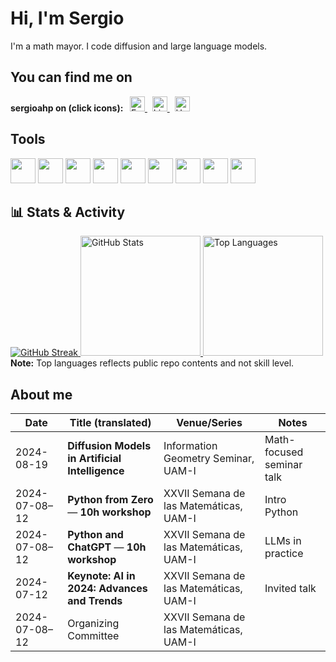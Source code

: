 # Hi, I'm Sergio
I'm a math mayor. I code diffusion and large language models.

## You can find me on

<!-- Contacts -->
<p align="left">
  <strong>sergioahp on (click icons):&nbsp;&nbsp;</strong>
  <a href="mailto:sergioahp@proton.me" title="Email: sergioahp@proton.me">
    <img alt="Email" height="24" src="https://cdn.simpleicons.org/protonmail" />
  </a>&nbsp;
  <a href="https://www.linkedin.com/in/sergioahp" title="LinkedIn: sergioahp">
    <img alt="LinkedIn" height="24" src="https://cdn.simpleicons.org/linkedin" />
  </a>&nbsp;
  <a href="https://huggingface.co/sergioahp" title="Hugging Face: sergioahp">
    <img alt="Hugging Face" height="24" src="https://cdn.simpleicons.org/huggingface" />
  </a>
</p>


## Tools
<img height="40" src="https://cdn.simpleicons.org/pytorch?viewbox=auto" /> <img height="40" src="https://cdn.simpleicons.org/latex?viewbox=auto" /> <img height="40" src="https://cdn.simpleicons.org/typst?viewbox=auto" /> <img height="40" src="https://cdn.simpleicons.org/c?viewbox=auto" /> <img height="40" src="https://cdn.simpleicons.org/lua?viewbox=auto" /> <img height="40" src="https://cdn.simpleicons.org/docker?viewbox=auto" /> <img height="40" src="https://cdn.simpleicons.org/neovim?viewbox=auto" /> <img height="40" src="https://cdn.simpleicons.org/nixos?viewbox=auto" /> <img height="40" src="https://cdn.simpleicons.org/rust?viewbox=auto" />

<h2>📊 Stats & Activity</h2>
<a href="https://git.io/streak-stats">
  <img alt="GitHub Streak" src="https://streak-stats.demolab.com?user=sergioahp&theme=react&hide_border=true&short_numbers=true" />
</a>

<!-- Overall stats -->
<a href="https://github.com/anuraghazra/github-readme-stats">
  <img alt="GitHub Stats" height="192px"
       src="https://github-readme-stats.vercel.app/api?username=sergioahp&show_icons=true&include_all_commits=true&count_private=true&theme=react&hide_border=true" />
</a>
<!-- Top languages (tweak 'hide=' to avoid noise) -->
<a href="https://github.com/anuraghazra/github-readme-stats">
  <img alt="Top Languages" height="192px"
       src="https://github-readme-stats.vercel.app/api/top-langs/?username=sergioahp&langs_count=8&layout=compact&theme=react&hide_border=true&hide=Jupyter%20Notebook,HTML,Roff" />
</a>
<br/>
<b>Note:</b> Top languages reflects public repo contents and not skill level.

## About me

| Date            | Title (translated)                                                | Venue/Series                                   | Notes |
|-----------------|-------------------------------------------------------------------|------------------------------------------------|-------|
| 2024-08-19      | **Diffusion Models in Artificial Intelligence**                   | Information Geometry Seminar, UAM-I | Math-focused seminar talk |
| 2024-07-08–12   | **Python from Zero** — **10h workshop**                           | XXVII Semana de las Matemáticas, UAM-I         | Intro Python |
| 2024-07-08–12   | **Python and ChatGPT** — **10h workshop**                         | XXVII Semana de las Matemáticas, UAM-I         | LLMs in practice |
| 2024-07-12      | **Keynote: AI in 2024: Advances and Trends**                      | XXVII Semana de las Matemáticas, UAM-I         | Invited talk |
| 2024-07-08–12   | Organizing Committee                                              | XXVII Semana de las Matemáticas, UAM-I         ||
